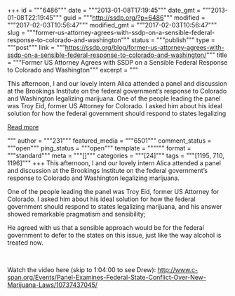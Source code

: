 +++
id = """6486"""
date = """2013-01-08T17:19:45"""
date_gmt = """2013-01-08T22:19:45"""
guid = """http://ssdp.org/?p=6486"""
modified = """2017-02-03T10:56:47"""
modified_gmt = """2017-02-03T10:56:47"""
slug = """former-us-attorney-agrees-with-ssdp-on-a-sensible-federal-response-to-colorado-and-washington"""
status = """publish"""
type = """post"""
link = """https://ssdp.org/blog/former-us-attorney-agrees-with-ssdp-on-a-sensible-federal-response-to-colorado-and-washington/"""
title = """Former US Attorney Agrees with SSDP on a Sensible Federal Response to Colorado and Washington"""
excerpt = """<p>This afternoon, I and our lovely intern Alica attended a panel and discussion at the Brookings Institute on the federal government&#8217;s response to Colorado and Washington legalizing marijuana. One of the people leading the panel was Troy Eid, former US Attorney for Colorado. I asked him about his ideal solution for how the federal government should respond to states legalizing</p>
<div class="h10"></div>
<p><a class="more-link2 flat" href="https://ssdp.org/blog/former-us-attorney-agrees-with-ssdp-on-a-sensible-federal-response-to-colorado-and-washington/">Read more</a></p>
"""
author = """231"""
featured_media = """6501"""
comment_status = """open"""
ping_status = """open"""
template = """"""
format = """standard"""
meta = """[]"""
categories = """[24]"""
tags = """[1195, 710, 1196]"""
+++
This afternoon, I and our lovely intern Alica attended a panel and discussion at the Brookings Institute on the federal government&#8217;s response to Colorado and Washington legalizing marijuana.



One of the people leading the panel was Troy Eid, former US Attorney for Colorado. I asked him about his ideal solution for how the federal government should respond to states legalizing marijuana, and his answer showed remarkable pragmatism and sensibility;



He agreed with us that a sensible approach would be for the federal government to defer to the states on this issue, just like the way alcohol is treated now.



&nbsp;



Watch the video here (skip to 1:04:00 to see Drew): <a href="http://www.c-span.org/Events/Panel-Examines-Federal-State-Conflict-Over-New-Marijuana-Laws/10737437045/" target="_blank">http://www.c-span.org/Events/Panel-Examines-Federal-State-Conflict-Over-New-Marijuana-Laws/10737437045/</a>
